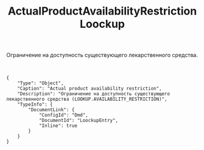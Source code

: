 ﻿---
layout: default
title: ActualProductAvailabilityRestrictionLoockup
position: 4
categories: 
tags: 
---

Ограничение на доступность существующего лекарственного средства.

 

```
{
	"Type": "Object",
	"Caption": "Actual product availability restriction",
	"Description": "Ограничение на доступность существующего лекарственного средства (LOOKUP.AVAILABILITY_RESTRICTION)",
	"TypeInfo": {
		"DocumentLink": {
			"ConfigId": "Dmd",
			"DocumentId": "LoockupEntry",
			"Inline": true
		}
	}
}
```

 

 

